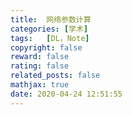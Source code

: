 ```yaml
---
title:  网络参数计算
categories: [学术]
tags:   [DL，Note]
copyright: false
reward: false
rating: false
related_posts: false
mathjax: true
date: 2020-04-24 12:51:55
---
```


